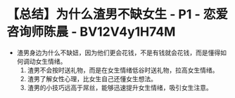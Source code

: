 # 【总结】为什么渣男不缺女生 - P1 - 恋爱咨询师陈晨 - BV12V4y1H74M

-   渣男身边为什么不缺妞，因为他们更会花钱，不是有钱就会花钱，而是懂得如何调动女生情绪。
    1.  渣男不会按时送礼物，而是在女生情绪低谷时送礼物，拉高女生情绪。
    2.  渣男了解女性心理，比女生自己还懂女生想法。
    3.  渣男的小技巧远高于屌丝，能够迅速提升女生情绪，吸引女生注意。